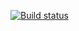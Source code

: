 [![Build status](https://ci.appveyor.com/api/projects/status/5y316o2fmhiprv85?svg=true)](https://ci.appveyor.com/project/Maximus-89/selenide)
